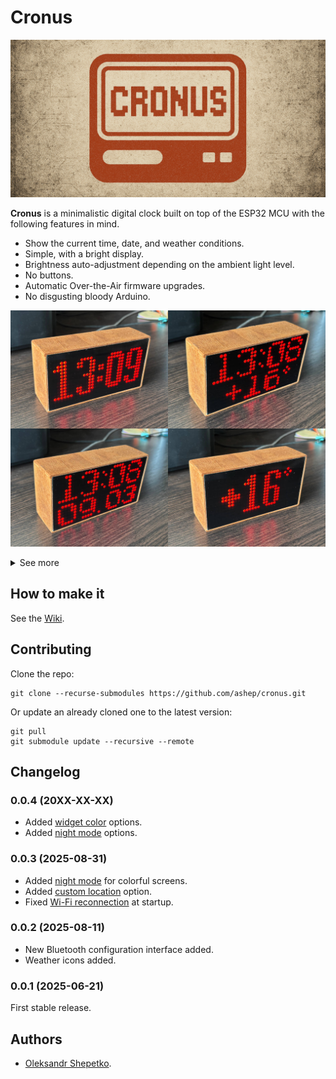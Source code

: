 # Cronus

![Banner](img/artwork/CronusBannerGitHub.jpg)

**Cronus** is a minimalistic digital clock built on top of the ESP32 MCU with the following features in mind.

- Show the current time, date, and weather conditions.
- Simple, with a bright display.
- Brightness auto-adjustment depending on the ambient light level.
- No buttons.
- Automatic Over-the-Air firmware upgrades.
- No disgusting bloody Arduino.

![Showcase](img/showcase/00-1.jpg)
<details>
<summary>See more</summary>

![Showcase](img/showcase/00-2.jpg)
![Showcase](img/showcase/01.jpg)
![Showcase](img/showcase/02.jpg)
![Showcase](img/showcase/03.jpg)
![Showcase](img/showcase/04.jpg)
![Showcase](img/showcase/05.jpg)
</details>

## How to make it

See the [Wiki](https://github.com/ashep/cronus/wiki).

## Contributing

Clone the repo:

```shell
git clone --recurse-submodules https://github.com/ashep/cronus.git
```

Or update an already cloned one to the latest version:

```shell
git pull
git submodule update --recursive --remote
```

## Changelog

### 0.0.4 (20XX-XX-XX)

- Added [widget color](https://github.com/ashep/cronus/issues/26) options.
- Added [night mode](https://github.com/ashep/cronus/issues/28) options.

### 0.0.3 (2025-08-31)

- Added [night mode](https://github.com/ashep/cronus/issues/21) for colorful screens.
- Added [custom location](https://github.com/ashep/cronus/issues/13) option.
- Fixed [Wi-Fi reconnection](https://github.com/ashep/cronus/issues/18) at startup.

### 0.0.2 (2025-08-11)

- New Bluetooth configuration interface added.
- Weather icons added.

### 0.0.1 (2025-06-21)

First stable release.

## Authors

- [Oleksandr Shepetko](https://shepetko.com).
